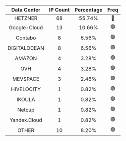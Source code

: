 | Data Center | IP Count | Percentage | Freq |
|:------------:|:--------:|:-----------:|:-----:|
| HETZNER | 68 | 55.74% | 🔴 |
| Google-Cloud | 13 | 10.66% | 🟢 |
| Contabo | 8 | 6.56% | 🟢 |
| DIGITALOCEAN | 8 | 6.56% | 🟢 |
| AMAZON | 4 | 3.28% | 🟢 |
| OVH | 4 | 3.28% | 🟢 |
| MEVSPACE | 3 | 2.46% | 🟢 |
| HIVELOCITY | 1 | 0.82% | 🟢 |
| IKOULA | 1 | 0.82% | 🟢 |
| Netcup | 1 | 0.82% | 🟢 |
| Yandex.Cloud | 1 | 0.82% | 🟢 |
| OTHER | 10 | 8.20% | 🟢 |